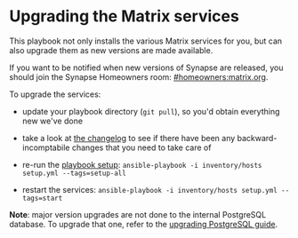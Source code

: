 # Upgrading the Matrix services

This playbook not only installs the various Matrix services for you, but can also upgrade them as new versions are made available.

If you want to be notified when new versions of Synapse are released, you should join the Synapse Homeowners room: [#homeowners:matrix.org](https://matrix.to/#/#homeowners:matrix.org).

To upgrade the services:

- update your playbook directory (`git pull`), so you'd obtain everything new we've done

- take a look at [the changelog](../CHANGELOG.md) to see if there have been any backward-incomptabile changes that you need to take care of

- re-run the [playbook setup](installing.md): `ansible-playbook -i inventory/hosts setup.yml --tags=setup-all`

- restart the services: `ansible-playbook -i inventory/hosts setup.yml --tags=start`

**Note**: major version upgrades are not done to the internal PostgreSQL database. To upgrade that one, refer to the [upgrading PostgreSQL guide](maintenance-postgres.md#upgrading-postgresql).
